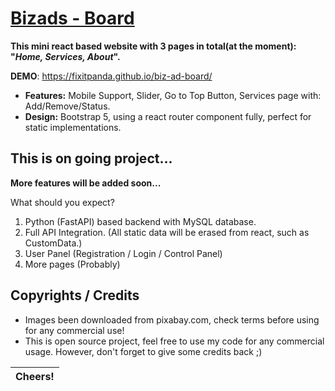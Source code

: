 # [Bizads - Board](https://github.com/Fixitpanda/biz-ad-board)

**This mini react based website with 3 pages in total(at the moment): "*Home,  Services, About*".**

**DEMO**: https://fixitpanda.github.io/biz-ad-board/

* **Features:** Mobile Support, Slider, Go to Top Button, Services page with: Add/Remove/Status.
* **Design:** Bootstrap 5, using a react router component fully, perfect for static implementations.

## This is on going project...

**More features will be added soon...** 

What should you expect?

1. Python (FastAPI) based backend with MySQL database.
2. Full API Integration. (All static data will be erased from react, such as CustomData.)
3. User Panel (Registration / Login / Control Panel)
4. More pages (Probably)

## Copyrights / Credits

* Images been downloaded from pixabay.com, check terms before using for any commercial use!
* This is open source project, feel free to use my code for any commercial usage. However, don't forget to give some credits back ;)

| Cheers! |
| ------- |

